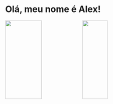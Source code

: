 <h1>Olá, meu nome é Alex!</h1> 

<div>  
    <img style="width:48%; height:250px;" src="https://github-readme-stats-sigma-five.vercel.app/api?username=alexvieirask&show_icons=true&theme=radical" /> 
    <img style="width:40%; height:250px;" src="https://github-readme-stats-sigma-five.vercel.app/api/top-langs/?username=alexvieirask&layout=compact" /> 
</div>
